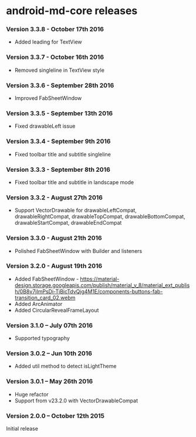# android-md-core releases #

### Version 3.3.8 - October 17th 2016 ###

- Added leading for TextView


### Version 3.3.7 - October 16th 2016 ###

- Removed singleline in TextView style


### Version 3.3.6 - September 28th 2016 ###

- Improved FabSheetWindow


### Version 3.3.5 - September 13th 2016 ###

- Fixed drawableLeft issue


### Version 3.3.4 - September 9th 2016 ###

- Fixed toolbar title and subtitle singleline


### Version 3.3.3 - September 8th 2016 ###

- Fixed toolbar title and subtitle in landscape mode


### Version 3.3.2 - August 27th 2016 ###

- Support VectorDrawable for drawableLeftCompat, drawableRightCompat, drawableTopCompat, drawableBottomCompat, drawableStartCompat, drawableEndCompat


### Version 3.3.0 - August 21th 2016 ###

- Polished FabSheetWindow with Builder and listeners

### Version 3.2.0 - August 19th 2016 ###

- Added FabSheetWindow - https://material-design.storage.googleapis.com/publish/material_v_8/material_ext_publish/0B8v7jImPsDi-TjBicTdvQjg4M1E/components-buttons-fab-transition_card_02.webm
- Added ArcAnimator
- Added CircularRevealFrameLayout

### Version 3.1.0 – July 07th 2016 ###

- Supported typography


### Version 3.0.2 – Jun 10th 2016 ###

- Added util method to detect isLightTheme


### Version 3.0.1 – May 26th 2016 ###

- Huge refactor
- Support from v23.2.0 with VectorDrawableCompat


### Version 2.0.0 – October 12th 2015 ###

Initial release
